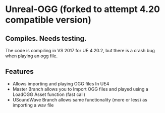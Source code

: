 # Unreal-OGG (forked to attempt 4.20 compatible version)
## Compiles. Needs testing.
The code is compiling in VS 2017 for UE 4.20.2, but there is a crash bug when playing an ogg file.
## Features
- Allows importing and playing OGG files In UE4
- Master Branch allows you to Import OGG files and played using a LoadOGG Asset function (fast call)
- USoundWave Branch allows same functionality (more or less) as importing a wav file
